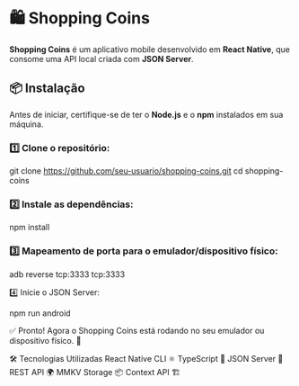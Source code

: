 # 🛍️ Shopping Coins

**Shopping Coins** é um aplicativo mobile desenvolvido em **React Native**, que consome uma API local criada com **JSON Server**.

## 📦 Instalação

Antes de iniciar, certifique-se de ter o **Node.js** e o **npm** instalados em sua máquina. 

### 1️⃣ Clone o repositório:

git clone https://github.com/seu-usuario/shopping-coins.git
cd shopping-coins

### 2️⃣ Instale as dependências:

npm install

### 3️⃣ Mapeamento de porta para o emulador/dispositivo físico:

adb reverse tcp:3333 tcp:3333

4️⃣ Inicie o JSON Server:

npm run android

✅ Pronto! Agora o Shopping Coins está rodando no seu emulador ou dispositivo físico. 🎉

🛠️ Tecnologias Utilizadas
React Native CLI ⚛️
TypeScript 📝
JSON Server 📡
REST API 🌍
MMKV Storage 📦
Context API 🏗️
